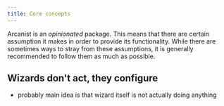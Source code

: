 ```yaml
---
title: Core concepts
---
```


Arcanist is an _opinionated_ package. This means that there are certain assumption it makes in order to provide its functionality. While there are sometimes ways to stray from these assumptions, it is generally recommended to follow them as much as possible.

## Wizards don't act, they configure

- probably main idea is that wizard itself is not actually doing anything